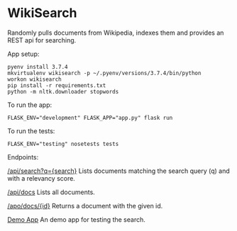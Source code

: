 # WikiSearch

Randomly pulls documents from Wikipedia, indexes them and provides an REST api for searching.

App setup:

    pyenv install 3.7.4
    mkvirtualenv wikisearch -p ~/.pyenv/versions/3.7.4/bin/python
    workon wikisearch
    pip install -r requirements.txt
    python -m nltk.downloader stopwords

To run the app:

    FLASK_ENV="development" FLASK_APP="app.py" flask run

To run the tests:

    FLASK_ENV="testing" nosetests tests

Endpoints:

[/api/search?q={search}](http://localhost:5000/api/search?q=startups)
Lists documents matching the search query (q) and with a relevancy score.

[/api/docs](http://localhost:5000/api/docs)
Lists all documents.

[/apo/docs/{id}](http://localhost:5000/api/docs/1)
Returns a document with the given id.

[Demo App](http://localhost:5000/)
An demo app for testing the search.
